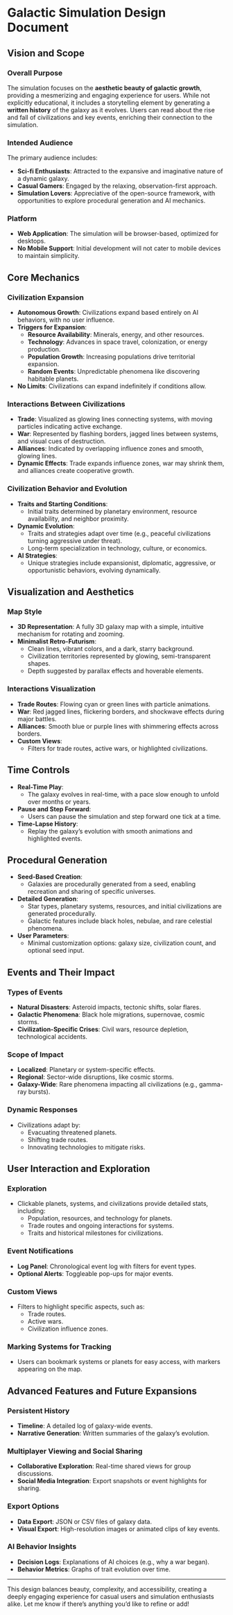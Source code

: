 
# Galactic Simulation Design Document

## Vision and Scope

### Overall Purpose
The simulation focuses on the **aesthetic beauty of galactic growth**, providing a mesmerizing and engaging experience for users. While not explicitly educational, it includes a storytelling element by generating a **written history** of the galaxy as it evolves. Users can read about the rise and fall of civilizations and key events, enriching their connection to the simulation.

### Intended Audience
The primary audience includes:
- **Sci-fi Enthusiasts**: Attracted to the expansive and imaginative nature of a dynamic galaxy.
- **Casual Gamers**: Engaged by the relaxing, observation-first approach.
- **Simulation Lovers**: Appreciative of the open-source framework, with opportunities to explore procedural generation and AI mechanics.

### Platform
- **Web Application**: The simulation will be browser-based, optimized for desktops.
- **No Mobile Support**: Initial development will not cater to mobile devices to maintain simplicity.

## Core Mechanics

### Civilization Expansion
- **Autonomous Growth**: Civilizations expand based entirely on AI behaviors, with no user influence.
- **Triggers for Expansion**:
  - **Resource Availability**: Minerals, energy, and other resources.
  - **Technology**: Advances in space travel, colonization, or energy production.
  - **Population Growth**: Increasing populations drive territorial expansion.
  - **Random Events**: Unpredictable phenomena like discovering habitable planets.
- **No Limits**: Civilizations can expand indefinitely if conditions allow.

### Interactions Between Civilizations
- **Trade**: Visualized as glowing lines connecting systems, with moving particles indicating active exchange.
- **War**: Represented by flashing borders, jagged lines between systems, and visual cues of destruction.
- **Alliances**: Indicated by overlapping influence zones and smooth, glowing lines.
- **Dynamic Effects**: Trade expands influence zones, war may shrink them, and alliances create cooperative growth.

### Civilization Behavior and Evolution
- **Traits and Starting Conditions**:
  - Initial traits determined by planetary environment, resource availability, and neighbor proximity.
- **Dynamic Evolution**:
  - Traits and strategies adapt over time (e.g., peaceful civilizations turning aggressive under threat).
  - Long-term specialization in technology, culture, or economics.
- **AI Strategies**:
  - Unique strategies include expansionist, diplomatic, aggressive, or opportunistic behaviors, evolving dynamically.

## Visualization and Aesthetics

### Map Style
- **3D Representation**: A fully 3D galaxy map with a simple, intuitive mechanism for rotating and zooming.
- **Minimalist Retro-Futurism**:
  - Clean lines, vibrant colors, and a dark, starry background.
  - Civilization territories represented by glowing, semi-transparent shapes.
  - Depth suggested by parallax effects and hoverable elements.

### Interactions Visualization
- **Trade Routes**: Flowing cyan or green lines with particle animations.
- **War**: Red jagged lines, flickering borders, and shockwave effects during major battles.
- **Alliances**: Smooth blue or purple lines with shimmering effects across borders.
- **Custom Views**:
  - Filters for trade routes, active wars, or highlighted civilizations.

## Time Controls
- **Real-Time Play**:
  - The galaxy evolves in real-time, with a pace slow enough to unfold over months or years.
- **Pause and Step Forward**:
  - Users can pause the simulation and step forward one tick at a time.
- **Time-Lapse History**:
  - Replay the galaxy’s evolution with smooth animations and highlighted events.

## Procedural Generation
- **Seed-Based Creation**:
  - Galaxies are procedurally generated from a seed, enabling recreation and sharing of specific universes.
- **Detailed Generation**:
  - Star types, planetary systems, resources, and initial civilizations are generated procedurally.
  - Galactic features include black holes, nebulae, and rare celestial phenomena.
- **User Parameters**:
  - Minimal customization options: galaxy size, civilization count, and optional seed input.

## Events and Their Impact

### Types of Events
- **Natural Disasters**: Asteroid impacts, tectonic shifts, solar flares.
- **Galactic Phenomena**: Black hole migrations, supernovae, cosmic storms.
- **Civilization-Specific Crises**: Civil wars, resource depletion, technological accidents.

### Scope of Impact
- **Localized**: Planetary or system-specific effects.
- **Regional**: Sector-wide disruptions, like cosmic storms.
- **Galaxy-Wide**: Rare phenomena impacting all civilizations (e.g., gamma-ray bursts).

### Dynamic Responses
- Civilizations adapt by:
  - Evacuating threatened planets.
  - Shifting trade routes.
  - Innovating technologies to mitigate risks.

## User Interaction and Exploration

### Exploration
- Clickable planets, systems, and civilizations provide detailed stats, including:
  - Population, resources, and technology for planets.
  - Trade routes and ongoing interactions for systems.
  - Traits and historical milestones for civilizations.

### Event Notifications
- **Log Panel**: Chronological event log with filters for event types.
- **Optional Alerts**: Toggleable pop-ups for major events.

### Custom Views
- Filters to highlight specific aspects, such as:
  - Trade routes.
  - Active wars.
  - Civilization influence zones.

### Marking Systems for Tracking
- Users can bookmark systems or planets for easy access, with markers appearing on the map.

## Advanced Features and Future Expansions

### Persistent History
- **Timeline**: A detailed log of galaxy-wide events.
- **Narrative Generation**: Written summaries of the galaxy’s evolution.

### Multiplayer Viewing and Social Sharing
- **Collaborative Exploration**: Real-time shared views for group discussions.
- **Social Media Integration**: Export snapshots or event highlights for sharing.

### Export Options
- **Data Export**: JSON or CSV files of galaxy data.
- **Visual Export**: High-resolution images or animated clips of key events.

### AI Behavior Insights
- **Decision Logs**: Explanations of AI choices (e.g., why a war began).
- **Behavior Metrics**: Graphs of trait evolution over time.

---

This design balances beauty, complexity, and accessibility, creating a deeply engaging experience for casual users and simulation enthusiasts alike. Let me know if there’s anything you’d like to refine or add!
